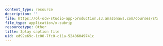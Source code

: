 ```yaml
---
content_type: resource
description: ''
file: https://ol-ocw-studio-app-production.s3.amazonaws.com/courses/sts-081-innovation-systems-for-science-technology-energy-manufacturing-and-health-spring-2017/ed92e69c1c007fc0c11a52486049741c_on1rmY3Tw5U.srt
file_type: application/x-subrip
resourcetype: Other
title: 3play caption file
uid: ed92e69c-1c00-7fc0-c11a-52486049741c
---
```

